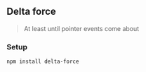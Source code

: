 ## Delta force
> At least until pointer events come about

### Setup
```sh
npm install delta-force
```
